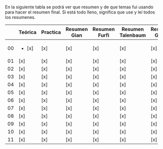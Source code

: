 En la siguiente tabla se podrá ver que resumen y de que temas fui usando para hacer el resumen final. Si está todo lleno, significa que use y leí todos los resumenes.


| |Teórica | Practica | Resumen Gian | Resumen Furfi | Resumen Talenbaum | Resumen Guido | Mis Resumenes |	Preguntas
|---------|----------|--------------|---------------|-------------------|---------------|---------------| ---------------| ---------------|
| 00 | <ul><li>[x]</li> | [x] | [x] | [x] | [x] | [x] | [x] | [x] |
| 01 | [x] | [x] | [x] | [x] | [x] | [x] | [x] | [x] |
| 02 | [x] | [x] | [x] | [x] | [x] | [x] | [x] | [x] |
| 03 | [x] | [x] | [x] | [x] | [x] | [x] | [x] | [x] |
| 04 | [x] | [x] | [x] | [x] | [x] | [x] | [x] | [x] |
| 05 | [x] | [x] | [x] | [x] | [x] | [x] | [x] | [x] |
| 06 | [x] | [x] | [x] | [x] | [x] | [x] | [x] | [x] |
| 07 | [x] | [x] | [x] | [x] | [x] | [x] | [x] | [x] |
| 08 | [x] | [x] | [x] | [x] | [x] | [x] | [x] | [x] |
| 09 | [x] | [x] | [x] | [x] | [x] | [x] | [x] | [x] |
| 10 | [x] | [x] | [x] | [x] | [x] | [x] | [x] | [x] |
| 11 | [x] | [x] | [x] | [x] | [x] | [x] | [x] | [x] |
